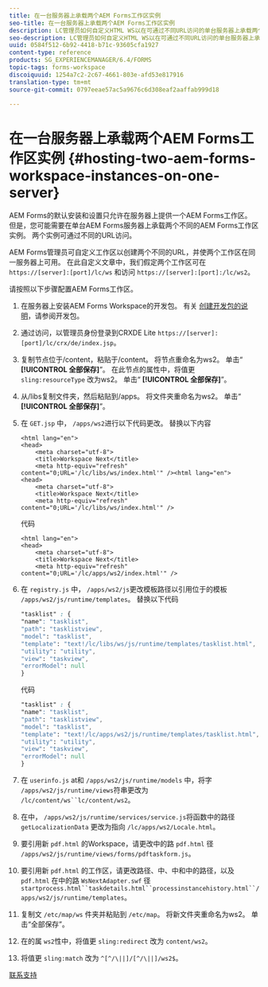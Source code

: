 ```yaml
---
title: 在一台服务器上承载两个AEM Forms工作区实例
seo-title: 在一台服务器上承载两个AEM Forms工作区实例
description: LC管理员如何自定义HTML WS以在可通过不同URL访问的单台服务器上承载两个实例。
seo-description: LC管理员如何自定义HTML WS以在可通过不同URL访问的单台服务器上承载两个实例。
uuid: 0584f512-6b92-4418-b71c-93605cfa1927
content-type: reference
products: SG_EXPERIENCEMANAGER/6.4/FORMS
topic-tags: forms-workspace
discoiquuid: 1254a7c2-2c67-4661-803e-afd53e817916
translation-type: tm+mt
source-git-commit: 0797eeae57ac5a9676c6d308eaf2aaffab999d18

---
```



# 在一台服务器上承载两个AEM Forms工作区实例 {#hosting-two-aem-forms-workspace-instances-on-one-server}

AEM Forms的默认安装和设置只允许在服务器上提供一个AEM Forms工作区。 但是，您可能需要在单台AEM Forms服务器上承载两个不同的AEM Forms工作区实例。 两个实例可通过不同的URL访问。

AEM Forms管理员可自定义工作区以创建两个不同的URL，并使两个工作区在同一服务器上可用。 在此自定义文章中，我们假定两个工作区可在 `https://[server]:[port]/lc/ws` 和访问 `https://[server]:[port]:/lc/ws2`。

请按照以下步骤配置AEM Forms工作区。

1. 在服务器上安装AEM Forms Workspace的开发包。 有关 [创建开发包的说明](/help/forms/using/introduction-customizing-html-workspace.md#p-crx-package-p)，请参阅开发包。
1. 通过访问，以管理员身份登录到CRXDE Lite `https://[server]:[port]/lc/crx/de/index.jsp`。
1. 复制节点位于/content，粘贴于/content。 将节点重命名为ws2。 单击“ **[!UICONTROL 全部保存]**”。 在此节点的属性中，将值更 `sling:resourceType` 改为ws2。 单击“ **[!UICONTROL 全部保存]**”。

1. 从/libs复制文件夹，然后粘贴到/apps。 将文件夹重命名为ws2。 单击“ **[!UICONTROL 全部保存]**”。
1. 在 `GET.jsp` 中， `/apps/ws2`进行以下代码更改。 替换以下内容

   ```
   <html lang="en">
   <head>
       <meta charset="utf-8">
       <title>Workspace Next</title>
       <meta http-equiv="refresh" content="0;URL='/lc/libs/ws/index.html'" /><html lang="en">
   <head>
       <meta charset="utf-8">
       <title>Workspace Next</title>
       <meta http-equiv="refresh" content="0;URL='/lc/libs/ws/index.html'" />
   ```

   代码

   ```
   <html lang="en">
   <head>
       <meta charset="utf-8">
       <title>Workspace Next</title>
       <meta http-equiv="refresh" content="0;URL='/lc/apps/ws2/index.html'" />
   ```

1. 在 `registry.js` 中， `/apps/ws2/js`更改模板路径以引用位于的模板 `/apps/ws2/js/runtime/templates`。 替换以下代码

   ```css
   "tasklist" : {
   "name": "tasklist",
   "path": "tasklistview",
   "model": "tasklist",
   "template": "text!/lc/libs/ws/js/runtime/templates/tasklist.html",
   "utility": "utility",
   "view": "taskview",
   "errorModel": null
   }
   ```

   代码

   ```css
   "tasklist" : {
   "name": "tasklist",
   "path": "tasklistview",
   "model": "tasklist",
   "template": "text!/lc/apps/ws2/js/runtime/templates/tasklist.html",
   "utility": "utility",
   "view": "taskview",
   "errorModel": null
   }
   ```

1. 在 `userinfo.js` at和 `/apps/ws2/js/runtime/models` 中，将字 `/apps/ws2/js/runtime/views`符串更改为 `/lc/content/ws``lc/content/ws2`。

1. 在中， `/apps/ws2/js/runtime/services/service.js`将函数中的路径 `getLocalizationData` 更改为指向 `/lc/apps/ws2/Locale.html`。

1. 要引用新 `pdf.html` 的Workspace，请更改中的路 `pdf.html` 径 `/apps/ws2/js/runtime/views/forms/pdftaskform.js`。

1. 要引用新 `pdf.html` 的工作区，请更改路径、中、中和中的路径，以及 `pdf.html` 在中的路 `WsNextAdapter.swf` 径 `startprocess.html``taskdetails.html``processinstancehistory.html``/apps/ws2/js/runtime/templates`。

1. 复制文 `/etc/map/ws` 件夹并粘贴到 `/etc/map`。 将新文件夹重命名为ws2。 单击“全部保存”。

1. 在的属 `ws2`性中，将值更 `sling:redirect` 改为 `content/ws2`。

1. 将值更 `sling:match` 改为 `^[^/\||]/[^/\||]/ws2$`。

[联系支持](https://www.adobe.com/account/sign-in.supportportal.html)
